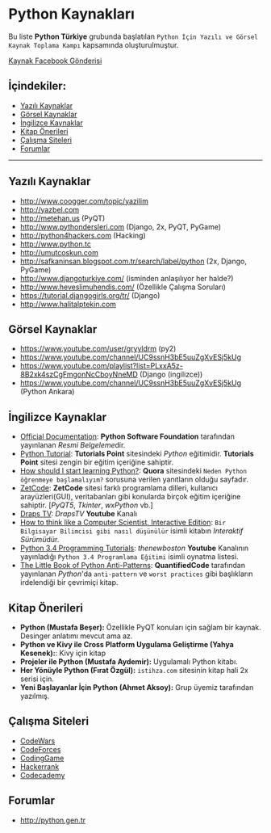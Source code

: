 # Python Kaynakları

Bu liste **Python Türkiye** grubunda başlatılan `Python İçin Yazılı ve Görsel Kaynak Toplama Kampı` kapsamında oluşturulmuştur.

[Kaynak Facebook Gönderisi](https://www.facebook.com/groups/PythonTurkiye/permalink/1005618696231133/)

## İçindekiler:
* [Yazılı Kaynaklar](#yazılı-kaynaklar)
* [Görsel Kaynaklar](#görsel-kaynaklar)
* [İngilizce Kaynaklar](#İngilizce-kaynaklar)
* [Kitap Önerileri](#kitap-Önerileri)
* [Çalışma Siteleri](#Çalışma-siteleri)
* [Forumlar](#forumlar)

---

## Yazılı Kaynaklar
- http://www.coogger.com/topic/yazilim
- http://yazbel.com
- http://metehan.us (PyQT)
- http://www.pythondersleri.com (Django, 2x, PyQT, PyGame)
- http://python4hackers.com (Hacking)
- http://www.python.tc
- http://umutcoskun.com
- http://safkaninsan.blogspot.com.tr/search/label/python (2x, Django, PyGame)
- http://www.djangoturkiye.com/ (isminden anlaşılıyor her halde?)
- http://www.heveslimuhendis.com/ (Özellikle Çalışma Soruları)
- https://tutorial.djangogirls.org/tr/ (Django)
- http://www.halitalptekin.com

## Görsel Kaynaklar
- https://www.youtube.com/user/gryyldrm (py2)
- https://www.youtube.com/channel/UC9ssnH3bE5uuZgXvESj5kUg
- https://www.youtube.com/playlist?list=PLxxA5z-8B2xk4szCgFmgonNcCboyNneMD (Django (ingilizce))
- https://www.youtube.com/channel/UC9ssnH3bE5uuZgXvESj5kUg (Python Ankara)

## İngilizce Kaynaklar
- [Official Documentation](https://www.python.org/doc/): **Python Software Foundation** tarafından yayınlanan *Resmi Belgeleme*dir.
- [Python Tutorial](https://www.tutorialspoint.com/python/): **Tutorials Point** sitesindeki *Python* eğitimidir. **Tutorials Point** sitesi zengin bir eğitim içeriğine sahiptir.
- [How should I start learning Python?](https://www.quora.com/How-should-I-start-learning-Python-1): **Quora** sitesindeki `Neden Python öğrenmeye başlamalıyım?` sorusuna verilen yanıtların olduğu sayfadır.
- [ZetCode](http://zetcode.com/): **ZetCode** sitesi farklı programlama dilleri, kullanıcı arayüzleri(GUI), veritabanları gibi konularda birçok eğitim içeriğine sahiptir. [*PyQT5*, *Tkinter*, *wxPython* vb.]
- [Draps TV](https://www.youtube.com/channel/UCea5cMUa9xNU0kUtbRcTkqA): *DrapsTV* **Youtube** Kanalı
- [How to think like a Computer Scientist, Interactive Edition](http://interactivepython.org/courselib/static/thinkcspy/index.html): `Bir Bilgisayar Bilimcisi gibi nasıl düşünülür` isimli kitabın *Interaktif Sürümü*dür.
- [Python 3.4 Programming Tutorials](https://www.youtube.com/playlist?list=PL6gx4Cwl9DGAcbMi1sH6oAMk4JHw91mC_): *thenewboston* **Youtube** Kanalının yayınladığı `Python 3.4 Programlama Eğitimi` isimli oynatma listesi.
- [The Little Book of Python Anti-Patterns](https://docs.quantifiedcode.com/python-anti-patterns/index.html): **QuantifiedCode** tarafından yayınlanan *Python*'da `anti-pattern` ve `worst practices` gibi başlıkların irdelendiği bir çevrimiçi kitap.

## Kitap Önerileri
- **Python (Mustafa Beşer):** Özellikle PyQT konuları için sağlam bir kaynak. Desinger anlatımı mevcut ama az.
- **Python ve Kivy ile Cross Platform Uygulama Geliştirme (Yahya Kesenek):**: Kivy için kitap
- **Projeler ile Python (Mustafa Aydemir):** Uygulamalı Python kitabı.
- **Her Yönüyle Python (Fırat Özgül):** `istihza.com` sitesinin kitap hali 2x serisi için.
- **Yeni Başlayanlar İçin Python (Ahmet Aksoy):** Grup üyemiz tarafından yazılmış.

## Çalışma Siteleri
- [CodeWars](http://codewars.com)
- [CodeForces](http://codeforces.com)
- [CodingGame](https://www.codingame.com)
- [Hackerrank](http://hackerrank.com)
- [Codecademy](http://codeacademy.com)

## Forumlar
- http://python.gen.tr
